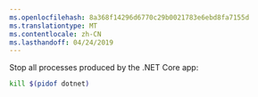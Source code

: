 ```yaml
---
ms.openlocfilehash: 8a368f14296d6770c29b0021783e6ebd8fa7155d
ms.translationtype: MT
ms.contentlocale: zh-CN
ms.lasthandoff: 04/24/2019
---
```

Stop all processes produced by the .NET Core app:

```bash
kill $(pidof dotnet)
```